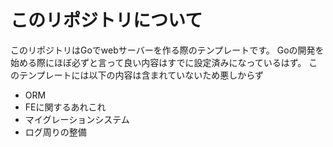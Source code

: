 # このリポジトリについて
このリポジトリはGoでwebサーバーを作る際のテンプレートです。
Goの開発を始める際にほぼ必ずと言って良い内容はすでに設定済みになっているはず。
このテンプレートには以下の内容は含まれていないため悪しからず
- ORM
- FEに関するあれこれ
- マイグレーションシステム
- ログ周りの整備
